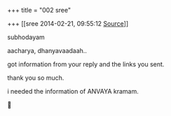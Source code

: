 +++
title = "002 sree"

+++
[[sree	2014-02-21, 09:55:12 [Source](https://groups.google.com/g/samskrita/c/4GLa94wL5j8)]]



subhodayam

aacharya, dhanyavaadaah..

got information from your reply and the links you sent.



thank you so much.

i needed the information of ANVAYA kramam.



